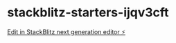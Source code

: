 # stackblitz-starters-ijqv3cft

[Edit in StackBlitz next generation editor ⚡️](https://stackblitz.com/~/github.com/S1LENT-HER0/stackblitz-starters-ijqv3cft)